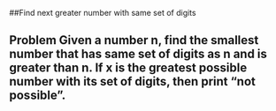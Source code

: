 ##Find next greater number with same set of digits

## **Problem** Given a number n, find the smallest number that has same set of digits as n and is greater than n. If x is the greatest possible number with its set of digits, then print “not possible”.

